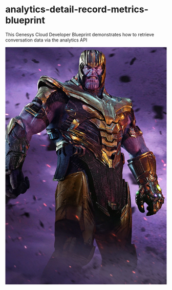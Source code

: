 # analytics-detail-record-metrics-blueprint
This Genesys Cloud Developer Blueprint demonstrates how to retrieve conversation data via the analytics API
 
![Overview](blueprint/images/overview.png)   
